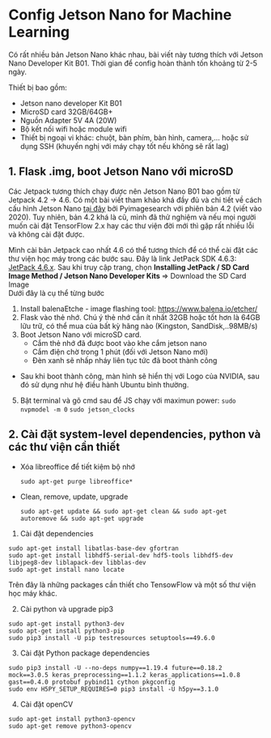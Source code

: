 # Config Jetson Nano for Machine Learning

Có rất nhiều bản Jetson Nano khác nhau, bài viết này tương thích với Jetson Nano Developer Kit B01. 
Thời gian để config hoàn thành tốn khoảng từ 2-5 ngày. 

Thiết bị bao gồm:
+ Jetson nano developer Kit B01
+ MicroSD card 32GB/64GB+
+ Nguồn Adapter 5V 4A (20W)
+ Bộ kết nối wifi hoặc module wifi
+ Thiết bị ngoại vi khác: chuột, bàn phím, bàn hình, camera,... hoặc sử dụng SSH (khuyến nghị với máy chạy tốt nếu không sẽ rất lag)

## 1. Flask .img, boot Jetson Nano với microSD

Các Jetpack tương thích chạy được nên Jetson Nano B01 bao gồm từ Jetpack 4.2 -> 4.6. 
Có một bài viết tham khảo khá đầy đủ và chi tiết về cách cấu hình Jetson Nano 
<a href="https://pyimagesearch.com/2020/03/25/how-to-configure-your-nvidia-jetson-nano-for-computer-vision-and-deep-learning/">tại đây</a> 
bởi Pyimagesearch với phiên bản 4.2 (viết vào 2020).
Tuy nhiên, bản 4.2 khá là cũ, mình đã thử nghiệm và nếu mọi người muốn cài đặt TensorFlow 2.x hay các thư viện 
đời mới thì gặp rất nhiều lỗi và không cài đặt được. 
<br>

Mình cài bản Jetpack cao nhất 4.6 có thể tương thích để có thể cài đặt các thư viện học máy trong các bước sau.
Đây là link JetPack SDK 4.6.3: <a href="https://developer.nvidia.com/jetpack-sdk-463">JetPack 4.6.x</a>. 
Sau khi truy cập trang, chọn
<b> Installing JetPack / SD Card Image Method / Jetson Nano Developer Kits </b> => Download the SD Card Image
<br>
Dưới đây là cụ thể từng bước
1. Install balenaEtche - image flashing tool: https://www.balena.io/etcher/
2. Flask vào thẻ nhớ.
   Chú ý thẻ nhớ cần ít nhất 32GB hoặc tốt hơn là 64GB lữu trữ, có thể mua của bất kỳ hãng nào (Kingston, SandDisk,..98MB/s)
4. Boot Jetson Nano với microSD card.
   - Cắm thẻ nhớ đã được boot vào khe cắm jetson nano
   - Cắm điện chờ trong 1 phút (đối với Jetson Nano mới)
   - Đèn xanh sẽ nhấp nháy liên tục tức đã boot thành công
* Sau khi boot thành công, màn hình sẽ hiển thị với Logo của NVIDIA, sau đó sử dụng như hệ điều hành Ubuntu bình thường.
5. Bật terminal và gõ cmd sau để JS chạy với maximun power:
  ``` sudo nvpmodel -m 0 ```
  ``` sudo jetson_clocks ```

## 2. Cài đặt system-level dependencies, python và các thư viện cần thiết
- Xóa libreoffice để tiết kiệm bộ nhớ
  ```
  sudo apt-get purge libreoffice*
  ```
- Clean, remove, update, upgrade
  ```
  sudo apt-get update && sudo apt-get clean && sudo apt-get autoremove && sudo apt-get upgrade
  ```
1. Cài đặt dependencies
  ```
  sudo apt-get install libatlas-base-dev gfortran
  sudo apt-get install libhdf5-serial-dev hdf5-tools libhdf5-dev libjpeg8-dev liblapack-dev libblas-dev
  sudo apt-get install nano locate
  ```
  Trên đây là những packages cần thiết cho TensowFlow và một số thư viện học máy khác.
  
2. Cài python và upgrade pip3
  ```
  sudo apt-get install python3-dev
  sudo apt-get install python3-pip
  sudo pip3 install -U pip testresources setuptools==49.6.0
  ```
3. Cài đặt Python package dependencies
  ```
  sudo pip3 install -U --no-deps numpy==1.19.4 future==0.18.2 mock==3.0.5 keras_preprocessing==1.1.2 keras_applications==1.0.8 gast==0.4.0 protobuf pybind11 cython pkgconfig
  sudo env H5PY_SETUP_REQUIRES=0 pip3 install -U h5py==3.1.0
  ```
4. Cài đặt openCV
  ```
  sudo apt-get install python3-opencv 
  sudo apt-get remove python3-opencv 
 ```



